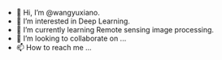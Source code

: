 - 👋 Hi, I’m @wangyuxiano.
- 👀 I’m interested in Deep Learning.
- 🌱 I’m currently learning Remote sensing image processing.
- 💞️ I’m looking to collaborate on ...
- 📫 How to reach me ...

<!---
wangyuxiano/wangyuxiano is a ✨ special ✨ repository because its `README.md` (this file) appears on your GitHub profile.
You can click the Preview link to take a look at your changes.
--->
